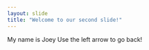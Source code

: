```yaml
---
layout: slide
title: "Welcome to our second slide!"
---
```

My name is Joey 
Use the left arrow to go back!
